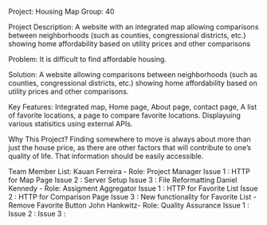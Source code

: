 Project: Housing Map
Group: 40

Project Description: A website with an integrated map allowing comparisons between neighborhoods (such as counties, congressional districts, etc.) showing home affordability based on utility prices and other comparisons

Problem: It is difficult to find affordable housing.

Solution: A website allowing comparisons between neighborhoods (such as counties, congressional districts, etc.) showing home affordability based on utility prices and other comparisons.

Key Features: Integrated map, Home page, About page, contact page, A list of favorite locations, a page to compare favorite locations. Displayuing various statisitics using external APIs.

Why This Project? Finding somewhere to move is always about more than just the house price, as there are other factors that will contribute to one’s quality of life. That information should be easily accessible.

Team Member List:
  Kauan Ferreira - Role: Project Manager
    Issue 1 : HTTP for Map Page
    Issue 2 : Server Setup
    Issue 3 : File Reformatting
  Daniel Kennedy - Role: Assigment Aggregator
    Issue 1 : HTTP for Favorite List
    Issue 2 : HTTP for Comparison Page
    Issue 3 : New functionality for Favorite List - Remove Favorite Button
  John Hankwitz- Role: Quality Assurance
    Issue 1 :
    Issue 2 : 
    Issue 3 : 
